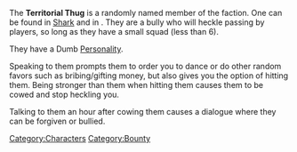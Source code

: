 The **Territorial Thug** is a randomly named member of the [](Stone_Rats.md) faction. One can be found in
[Shark](Shark.md "wikilink") and in [](Stone_Rat_Village.md). They are a bully who will heckle
passing by players, so long as they have a small squad (less than 6).

They have a Dumb [Personality](Personality.md "wikilink").

Speaking to them prompts them to order you to dance or do other random
favors such as bribing/gifting money, but also gives you the option of
hitting them. Being stronger than them when hitting them causes them to
be cowed and stop heckling you.

Talking to them an hour after cowing them causes a dialogue where they
can be forgiven or bullied.

[Category:Characters](Category:Characters "wikilink")
[Category:Bounty](Category:Bounty "wikilink")